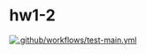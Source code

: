 # hw1-2

[![.github/workflows/test-main.yml](https://github.com/vegechick510/vegechick/actions/workflows/test-main.yml/badge.svg)](https://github.com/vegechick510/hw1-2/actions/workflows/blank.yml)